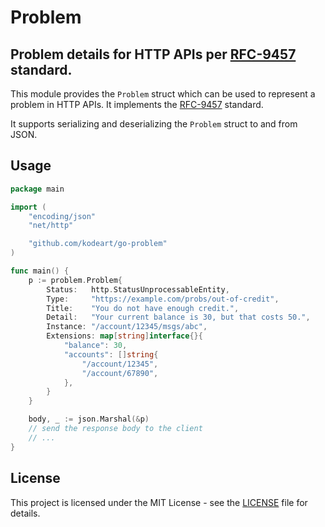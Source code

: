 # Problem

## Problem details for HTTP APIs per [RFC-9457][RFC9457] standard.

This module provides the `Problem` struct which can be used to represent a problem
in HTTP APIs. It implements the [RFC-9457][RFC9457] standard.

It supports serializing and deserializing the `Problem` struct to and from JSON.

## Usage

```go
package main

import (
	"encoding/json"
	"net/http"

	"github.com/kodeart/go-problem"
)

func main() {
	p := problem.Problem{
		Status:   http.StatusUnprocessableEntity,
		Type:     "https://example.com/probs/out-of-credit",
		Title:    "You do not have enough credit.",
		Detail:   "Your current balance is 30, but that costs 50.",
		Instance: "/account/12345/msgs/abc",
		Extensions: map[string]interface{}{
			"balance": 30,
			"accounts": []string{
				"/account/12345",
				"/account/67890",
			},
		}
	}

	body, _ := json.Marshal(&p)
	// send the response body to the client
	// ...
}
```

## License

This project is licensed under the MIT License - see the [LICENSE](LICENSE) file for details.


[RFC9457]: https://tools.ietf.org/html/rfc9457
